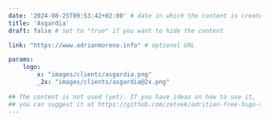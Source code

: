 ```yaml
---
date: '2024-08-25T09:53:42+02:00' # date in which the content is created - defaults to "today"
title: 'Asgardia'
draft: false # set to "true" if you want to hide the content 

link: "https://www.adrianmoreno.info" # optional URL

params:
    logo:
        x: "images/clients/asgardia.png"
        _2x: "images/clients/asgardia@2x.png"
        
## The content is not used (yet). If you have ideas on how to use it, 
## you can suggest it at https://github.com/zetxek/adritian-free-hugo-theme/discussions 
---
```

